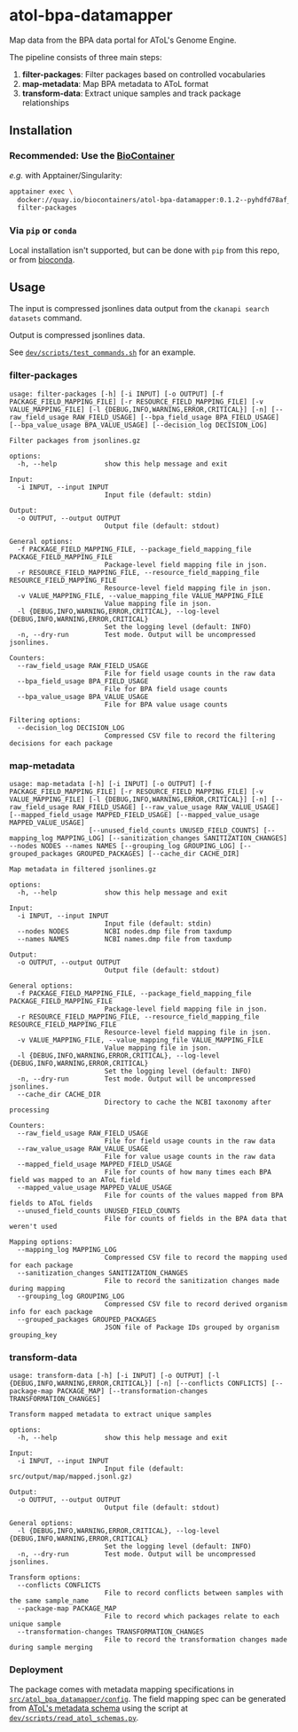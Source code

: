 # atol-bpa-datamapper

Map data from the BPA data portal for AToL's Genome Engine.

The pipeline consists of three main steps:
1. **filter-packages**: Filter packages based on controlled vocabularies
2. **map-metadata**: Map BPA metadata to AToL format
3. **transform-data**: Extract unique samples and track package relationships

## Installation

### Recommended: Use the [BioContainer](https://quay.io/repository/biocontainers/atol-bpa-datamapper?tab=tags)

*e.g.* with Apptainer/Singularity:

```bash
apptainer exec \
  docker://quay.io/biocontainers/atol-bpa-datamapper:0.1.2--pyhdfd78af_0 \
  filter-packages
```

### Via `pip` or `conda`

Local installation isn't supported, but can be done with `pip`
from this repo, or from 
[bioconda](https://anaconda.org/bioconda/atol-bpa-datamapper).

## Usage

The input is compressed jsonlines data output from the `ckanapi search datasets` command.

Output is compressed jsonlines data.

See [`dev/scripts/test_commands.sh`](dev/scripts/test_commands.sh) for an example.

### filter-packages

```
usage: filter-packages [-h] [-i INPUT] [-o OUTPUT] [-f PACKAGE_FIELD_MAPPING_FILE] [-r RESOURCE_FIELD_MAPPING_FILE] [-v VALUE_MAPPING_FILE] [-l {DEBUG,INFO,WARNING,ERROR,CRITICAL}] [-n] [--raw_field_usage RAW_FIELD_USAGE] [--bpa_field_usage BPA_FIELD_USAGE] [--bpa_value_usage BPA_VALUE_USAGE] [--decision_log DECISION_LOG]

Filter packages from jsonlines.gz

options:
  -h, --help            show this help message and exit

Input:
  -i INPUT, --input INPUT
                        Input file (default: stdin)

Output:
  -o OUTPUT, --output OUTPUT
                        Output file (default: stdout)

General options:
  -f PACKAGE_FIELD_MAPPING_FILE, --package_field_mapping_file PACKAGE_FIELD_MAPPING_FILE
                        Package-level field mapping file in json.
  -r RESOURCE_FIELD_MAPPING_FILE, --resource_field_mapping_file RESOURCE_FIELD_MAPPING_FILE
                        Resource-level field mapping file in json.
  -v VALUE_MAPPING_FILE, --value_mapping_file VALUE_MAPPING_FILE
                        Value mapping file in json.
  -l {DEBUG,INFO,WARNING,ERROR,CRITICAL}, --log-level {DEBUG,INFO,WARNING,ERROR,CRITICAL}
                        Set the logging level (default: INFO)
  -n, --dry-run         Test mode. Output will be uncompressed jsonlines.

Counters:
  --raw_field_usage RAW_FIELD_USAGE
                        File for field usage counts in the raw data
  --bpa_field_usage BPA_FIELD_USAGE
                        File for BPA field usage counts
  --bpa_value_usage BPA_VALUE_USAGE
                        File for BPA value usage counts

Filtering options:
  --decision_log DECISION_LOG
                        Compressed CSV file to record the filtering decisions for each package
```

### map-metadata

```
usage: map-metadata [-h] [-i INPUT] [-o OUTPUT] [-f PACKAGE_FIELD_MAPPING_FILE] [-r RESOURCE_FIELD_MAPPING_FILE] [-v VALUE_MAPPING_FILE] [-l {DEBUG,INFO,WARNING,ERROR,CRITICAL}] [-n] [--raw_field_usage RAW_FIELD_USAGE] [--raw_value_usage RAW_VALUE_USAGE] [--mapped_field_usage MAPPED_FIELD_USAGE] [--mapped_value_usage MAPPED_VALUE_USAGE]
                    [--unused_field_counts UNUSED_FIELD_COUNTS] [--mapping_log MAPPING_LOG] [--sanitization_changes SANITIZATION_CHANGES] --nodes NODES --names NAMES [--grouping_log GROUPING_LOG] [--grouped_packages GROUPED_PACKAGES] [--cache_dir CACHE_DIR]

Map metadata in filtered jsonlines.gz

options:
  -h, --help            show this help message and exit

Input:
  -i INPUT, --input INPUT
                        Input file (default: stdin)
  --nodes NODES         NCBI nodes.dmp file from taxdump
  --names NAMES         NCBI names.dmp file from taxdump

Output:
  -o OUTPUT, --output OUTPUT
                        Output file (default: stdout)

General options:
  -f PACKAGE_FIELD_MAPPING_FILE, --package_field_mapping_file PACKAGE_FIELD_MAPPING_FILE
                        Package-level field mapping file in json.
  -r RESOURCE_FIELD_MAPPING_FILE, --resource_field_mapping_file RESOURCE_FIELD_MAPPING_FILE
                        Resource-level field mapping file in json.
  -v VALUE_MAPPING_FILE, --value_mapping_file VALUE_MAPPING_FILE
                        Value mapping file in json.
  -l {DEBUG,INFO,WARNING,ERROR,CRITICAL}, --log-level {DEBUG,INFO,WARNING,ERROR,CRITICAL}
                        Set the logging level (default: INFO)
  -n, --dry-run         Test mode. Output will be uncompressed jsonlines.
  --cache_dir CACHE_DIR
                        Directory to cache the NCBI taxonomy after processing

Counters:
  --raw_field_usage RAW_FIELD_USAGE
                        File for field usage counts in the raw data
  --raw_value_usage RAW_VALUE_USAGE
                        File for value usage counts in the raw data
  --mapped_field_usage MAPPED_FIELD_USAGE
                        File for counts of how many times each BPA field was mapped to an AToL field
  --mapped_value_usage MAPPED_VALUE_USAGE
                        File for counts of the values mapped from BPA fields to AToL fields
  --unused_field_counts UNUSED_FIELD_COUNTS
                        File for counts of fields in the BPA data that weren't used

Mapping options:
  --mapping_log MAPPING_LOG
                        Compressed CSV file to record the mapping used for each package
  --sanitization_changes SANITIZATION_CHANGES
                        File to record the sanitization changes made during mapping
  --grouping_log GROUPING_LOG
                        Compressed CSV file to record derived organism info for each package
  --grouped_packages GROUPED_PACKAGES
                        JSON file of Package IDs grouped by organism grouping_key
```

### transform-data

```
usage: transform-data [-h] [-i INPUT] [-o OUTPUT] [-l {DEBUG,INFO,WARNING,ERROR,CRITICAL}] [-n] [--conflicts CONFLICTS] [--package-map PACKAGE_MAP] [--transformation-changes TRANSFORMATION_CHANGES]

Transform mapped metadata to extract unique samples

options:
  -h, --help            show this help message and exit

Input:
  -i INPUT, --input INPUT
                        Input file (default: src/output/map/mapped.jsonl.gz)

Output:
  -o OUTPUT, --output OUTPUT
                        Output file (default: stdout)

General options:
  -l {DEBUG,INFO,WARNING,ERROR,CRITICAL}, --log-level {DEBUG,INFO,WARNING,ERROR,CRITICAL}
                        Set the logging level (default: INFO)
  -n, --dry-run         Test mode. Output will be uncompressed jsonlines.

Transform options:
  --conflicts CONFLICTS
                        File to record conflicts between samples with the same sample_name
  --package-map PACKAGE_MAP
                        File to record which packages relate to each unique sample
  --transformation-changes TRANSFORMATION_CHANGES
                        File to record the transformation changes made during sample merging
```

### Deployment

The package comes with metadata mapping specifications in
[`src/atol_bpa_datamapper/config`](src/atol_bpa_datamapper/config). The field
mapping spec can be generated from [AToL's metadata
schema](https://docs.google.com/spreadsheets/d/1ml5hASZ-qlAuuTrwHeGzNVqqe1mXsmmoDTekd6d9pto)
using the script at
[`dev/scripts/read_atol_schemas.py`](dev/scripts/read_atol_schemas.py).

